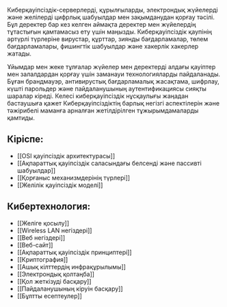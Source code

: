 Киберқауіпсіздік-серверлерді, құрылғыларды, электрондық жүйелерді және желілерді цифрлық шабуылдар мен зақымданудан қорғау тәсілі. Бұл деректер бар кез келген аймақта деректер мен жүйелердің тұтастығын қамтамасыз ету үшін маңызды. Киберқауіпсіздік қаупінің әртүрлі түрлеріне вирустар, құрттар, зиянды бағдарламалар, төлем бағдарламалары, фишингтік шабуылдар және хакерлік хакерлер жатады.

Ұйымдар мен жеке тұлғалар жүйелер мен деректерді алдағы қауіптер мен залалдардан қорғау үшін заманауи технологияларды пайдаланады. Бұған брандмауэр, антивирустық бағдарламалық жасақтама, шифрлау, күшті парольдер және пайдаланушының аутентификациясы сияқты шаралар кіреді. Келесі киберқауіпсіздік нұсқаулығы жаңадан бастаушыға қажет Киберқауіпсіздіктің барлық негізгі аспектілерін және тәжірибелі маманға арналған жетілдірілген тұжырымдамаларды қамтиды.


## Кіріспе:
- [[OSI қауіпсіздік архитектурасы]]
- [[Ақпараттық қауіпсіздік саласындағы белсенді және пассивті шабуылдар]]
- [[Қорғаныс механизмдерінің түрлері]]
- [[Желілік қауіпсіздік моделі]]

## Кибертехнология:
- [[Желіге қосылу]]
- [[Wireless LAN негіздері]]
- [[Веб негіздері]]
- [[Веб-сайт]]
- [[Ақпараттық қауіпсіздік принциптері]]
- [[Криптография]]
- [[Ашық кілттердің инфрақұрылымы]]
- [[Электрондық қолтаңба]]
- [[Қол жеткізуді басқару]]
- [[Пайдаланушының кіруін басқару]]
- [[Бұлтты есептеулер]]

